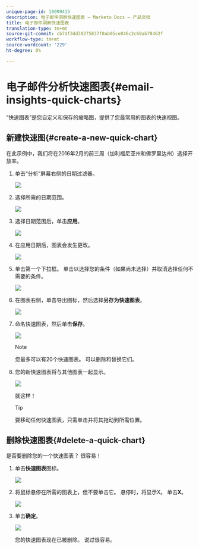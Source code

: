 ```yaml
---
unique-page-id: 10099415
description: 电子邮件洞察快速图表 — Marketo Docs — 产品文档
title: 电子邮件洞察快速图表
translation-type: tm+mt
source-git-commit: cb7df3dd38275837f8ab05ce846c2c68ab78462f
workflow-type: tm+mt
source-wordcount: '229'
ht-degree: 0%

---
```



# 电子邮件分析快速图表{#email-insights-quick-charts}

“快速图表”是您自定义和保存的缩略图，提供了您最常用的图表的快速视图。

## 新建快速图{#create-a-new-quick-chart}

在此示例中，我们将在2016年2月的前三周（加利福尼亚州和佛罗里达州）选择开放率。

1. 单击“分析”屏幕右侧的日期过滤器。

   ![](assets/one-1.png)

1. 选择所需的日期范围。

   ![](assets/two-2.png)

1. 选择日期范围后，单击&#x200B;**应用**。

   ![](assets/three-2.png)

1. 在应用日期后，图表会发生更改。

   ![](assets/four.png)

1. 单击第一个下拉框。 单击以选择您的条件（如果尚未选择）并取消选择任何不需要的条件。

   ![](assets/5.png)

1. 在图表右侧，单击导出图标，然后选择&#x200B;**另存为快速图表**。

   ![](assets/six.png)

1. 命名快速图表，然后单击&#x200B;**保存**。

   ![](assets/seven.png)

   >[!NOTE]
   >
   >您最多可以有20个快速图表。 可以删除和替换它们。

1. 您的新快速图表将与其他图表一起显示。

   ![](assets/8.png)

   就这样！

   >[!TIP]
   >
   >要移动任何快速图表，只需单击并将其拖动到所需位置。

## 删除快速图表{#delete-a-quick-chart}

是否要删除您的一个快速图表？ 很容易！

1. 单击&#x200B;**快速图表**&#x200B;图标。

   ![](assets/nine.png)

1. 将鼠标悬停在所需的图表上，但不要单击它。 悬停时，将显示X。 单击&#x200B;**X**。

   ![](assets/ten.png)

1. 单击&#x200B;**确定**。

   ![](assets/eleven.png)

   您的快速图表现在已被删除。 说过很容易。
